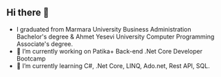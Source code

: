 ## Hi there 👋

- I graduated from Marmara University Business Administration Bachelor's degree & Ahmet Yesevi University Computer Programming Associate's degree.
- 🔭 I’m currently working on Patika+ Back-end .Net Core Developer Bootcamp
- 🌱 I’m currently learning C#, .Net Core, LINQ, Ado.net, Rest API, SQL.
<!--
**cemil3535/cemil3535** is a ✨ _special_ ✨ repository because its `README.md` (this file) appears on your GitHub profile.

I graduated from Marmara University Business Administration Bachelor's degree
& Ahmet Yesevi University Computer Programming Associate's degree.
- 🔭 I’m currently working on Patika+ Back-end .Net Core Developer Bootcamp
- 🌱 I’m currently learning C#, .Net Core, LINQ, Ado.net, Rest API, SQL.
- 📫 How to reach me:
-->
